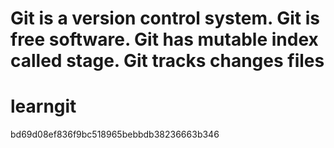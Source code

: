 Git is a version control system.
Git is free software.
Git has mutable index called stage.
Git tracks changes files
=======
# learngit
 bd69d08ef836f9bc518965bebbdb38236663b346
